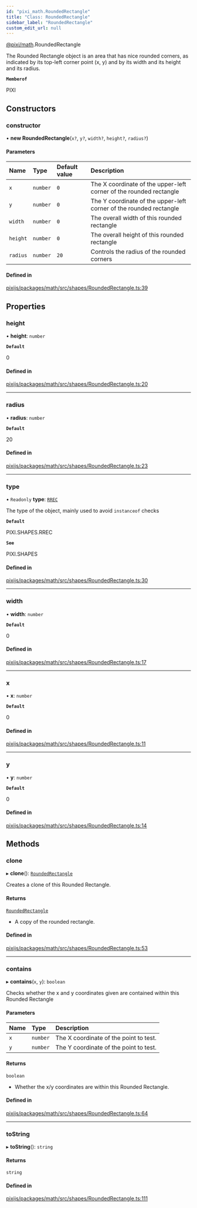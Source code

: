 ```yaml
---
id: "pixi_math.RoundedRectangle"
title: "Class: RoundedRectangle"
sidebar_label: "RoundedRectangle"
custom_edit_url: null
---
```


[@pixi/math](../modules/pixi_math.md).RoundedRectangle

The Rounded Rectangle object is an area that has nice rounded corners, as indicated by its
top-left corner point (x, y) and by its width and its height and its radius.

**`Memberof`**

PIXI

## Constructors

### constructor

• **new RoundedRectangle**(`x?`, `y?`, `width?`, `height?`, `radius?`)

#### Parameters

| Name | Type | Default value | Description |
| :------ | :------ | :------ | :------ |
| `x` | `number` | `0` | The X coordinate of the upper-left corner of the rounded rectangle |
| `y` | `number` | `0` | The Y coordinate of the upper-left corner of the rounded rectangle |
| `width` | `number` | `0` | The overall width of this rounded rectangle |
| `height` | `number` | `0` | The overall height of this rounded rectangle |
| `radius` | `number` | `20` | Controls the radius of the rounded corners |

#### Defined in

[pixijs/packages/math/src/shapes/RoundedRectangle.ts:39](https://github.com/pixijs/pixijs/blob/2194fe5c5/packages/math/src/shapes/RoundedRectangle.ts#L39)

## Properties

### height

• **height**: `number`

**`Default`**

0

#### Defined in

[pixijs/packages/math/src/shapes/RoundedRectangle.ts:20](https://github.com/pixijs/pixijs/blob/2194fe5c5/packages/math/src/shapes/RoundedRectangle.ts#L20)

___

### radius

• **radius**: `number`

**`Default`**

20

#### Defined in

[pixijs/packages/math/src/shapes/RoundedRectangle.ts:23](https://github.com/pixijs/pixijs/blob/2194fe5c5/packages/math/src/shapes/RoundedRectangle.ts#L23)

___

### type

• `Readonly` **type**: [`RREC`](../enums/pixi_math.SHAPES.md#rrec)

The type of the object, mainly used to avoid `instanceof` checks

**`Default`**

PIXI.SHAPES.RREC

**`See`**

PIXI.SHAPES

#### Defined in

[pixijs/packages/math/src/shapes/RoundedRectangle.ts:30](https://github.com/pixijs/pixijs/blob/2194fe5c5/packages/math/src/shapes/RoundedRectangle.ts#L30)

___

### width

• **width**: `number`

**`Default`**

0

#### Defined in

[pixijs/packages/math/src/shapes/RoundedRectangle.ts:17](https://github.com/pixijs/pixijs/blob/2194fe5c5/packages/math/src/shapes/RoundedRectangle.ts#L17)

___

### x

• **x**: `number`

**`Default`**

0

#### Defined in

[pixijs/packages/math/src/shapes/RoundedRectangle.ts:11](https://github.com/pixijs/pixijs/blob/2194fe5c5/packages/math/src/shapes/RoundedRectangle.ts#L11)

___

### y

• **y**: `number`

**`Default`**

0

#### Defined in

[pixijs/packages/math/src/shapes/RoundedRectangle.ts:14](https://github.com/pixijs/pixijs/blob/2194fe5c5/packages/math/src/shapes/RoundedRectangle.ts#L14)

## Methods

### clone

▸ **clone**(): [`RoundedRectangle`](pixi_math.RoundedRectangle.md)

Creates a clone of this Rounded Rectangle.

#### Returns

[`RoundedRectangle`](pixi_math.RoundedRectangle.md)

- A copy of the rounded rectangle.

#### Defined in

[pixijs/packages/math/src/shapes/RoundedRectangle.ts:53](https://github.com/pixijs/pixijs/blob/2194fe5c5/packages/math/src/shapes/RoundedRectangle.ts#L53)

___

### contains

▸ **contains**(`x`, `y`): `boolean`

Checks whether the x and y coordinates given are contained within this Rounded Rectangle

#### Parameters

| Name | Type | Description |
| :------ | :------ | :------ |
| `x` | `number` | The X coordinate of the point to test. |
| `y` | `number` | The Y coordinate of the point to test. |

#### Returns

`boolean`

- Whether the x/y coordinates are within this Rounded Rectangle.

#### Defined in

[pixijs/packages/math/src/shapes/RoundedRectangle.ts:64](https://github.com/pixijs/pixijs/blob/2194fe5c5/packages/math/src/shapes/RoundedRectangle.ts#L64)

___

### toString

▸ **toString**(): `string`

#### Returns

`string`

#### Defined in

[pixijs/packages/math/src/shapes/RoundedRectangle.ts:111](https://github.com/pixijs/pixijs/blob/2194fe5c5/packages/math/src/shapes/RoundedRectangle.ts#L111)
